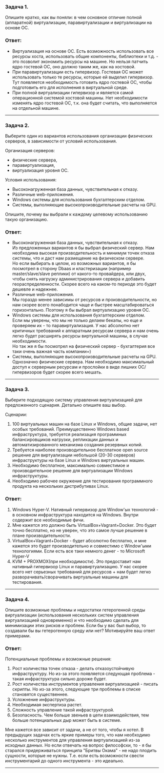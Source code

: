 ### Задача 1. 
Опишите кратко, как вы поняли: в чем основное отличие полной (аппаратной) виртуализации, паравиртуализации и виртуализации на основе ОС.
### Ответ:

- Виртуализация на основе ОС. Есть возможность использовать все ресурсы хоста, использовать общие компоненты, библиотеки и т.д. - это позволит экономить ресурсы на машине. Но нельзя патчить ядро гостевой ОС, оно должно таким же, как на хостовой. 
- При паравиртуализации есть гипервизор. Гостевая ОС может использовать только те ресурсы, которые ей выделил гипервизор. Тут появляется необходимость готовить ядро гостевой ОС, чтобы подготовить его для исполнения в виртуальной среде.
- При полной виртуализации гипервизор и является самой операционной системой хостовой машины. Нет необходимости изменять ядро гостевой ОС, т.к. она будет считать, что выполняется на отдельной машине. 
---

### Задача 2. 
Выберите один из вариантов использования организации физических серверов, в зависимости от условий использования.   

Организация серверов:
- физические сервера, 
- паравиртуализация, 
- виртуализация уровня ОС. 

Условия использования:
- Высоконагруженная база данных, чувствительная к отказу. 
- Различные web-приложения. 
- Windows системы для использования бухгалтерским отделом. 
- Системы, выполняющие высокопроизводительные расчеты на GPU. 

Опишите, почему вы выбрали к каждому целевому использованию такую организацию.
### Ответ:
- Высоконагруженная база данных, чувствительная к отказу.   
Из предложенных вариантов я бы выбрал физический сервер. Нам необходима высокая производительность и минимум точек отказа системы, что и даст нам размещение на физическом сервере.   
Но если выбирать в целом, из возможных вариантов, я бы посмотрел в сторону Dbaas и кластеризации (например master/slave/slave реплики) от какого-то провайдера, или двух, чтобы снять нагрузку администрирования сервера и добавить геораспределенности. Скорее всего на каком-то периоде это будет дешевле и надежнее. 
- Различные web-приложения.   
Мы гораздо менее зависимы от ресурсов и производительности, но нам скорее всего понабодится чаще и быстрее масштабироваться горизонтально. Поэтому я бы выбрал виртуализацию уровня ОС. 
- Windows системы для использования бухгалтерским отделом.   
Если мы уверены, что мы не только делаем бекапы, но еще и проверяем их - то паравиртуализация. У нас абсолютно нет критичных требований к аппаратным ресурсам сервера и нам очень легко будет расширять ресурсы виртуальной машины, в случае необходимости.   
Но так же я бы посмотрел на физический сервер - бухгалтерия все таки очень важная часть компании=)
- Системы, выполняющие высокопроизводительные расчеты на GPU.   
Однозначно физические сервера. Нам необходимо максимальный доступ к серверным ресурсам и прослойки в виде лишних ОС/гипервизоров будет скорее всего мешать. 
---

### Задача 3. 
Выберите подходящую систему управления виртуализацией для предложенного сценария. Детально опишите ваш выбор.

Сценарии:

1. 100 виртуальных машин на базе Linux и Windows, общие задачи, нет особых требований. Преимущественно Windows based инфраструктура, требуется реализация программных балансировщиков нагрузки, репликации данных и автоматизированного механизма создания резервных копий. 
2. Требуется наиболее производительное бесплатное open source решение для виртуализации небольшой (20-30 серверов) инфраструктуры на базе Linux и Windows виртуальных машин.
3. Необходимо бесплатное, максимально совместимое и производительное решение для виртуализации Windows инфраструктуры. 
4. Необходимо рабочее окружение для тестирования программного продукта на нескольких дистрибутивах Linux.
### Ответ:  
1. Windows Hyper-V. Нативный гипервизор для Window'ых технологий - в основном инфраструктура находится на Windows. Внутри содержит все необходимые фичи. 
2. Мне кажется это должно быть VirtualBox+Vagrant+Docker. Это будет точно бесплатно, но не уверен, что это самое лучше решение в плане производительности. 
3. VirtualBox+Vagrant+Docker - будет абсолютно бесплатно, и мне кажется это будет производительно и совместимо с Window'ыми технологиями. Если есть все таки немного денег - то Microsoft Hyper-V
4. KVM + PROXMOX(при необходимости). Это предоставит нам нативный гипервизор Linux и паравиртуализацию. У нас скорее всего нет серьезных требований для ресурсов + нам будет легко разворачивать/сворачивать виртуальные машины для тестирования. 

---

### Задача 4. 
Опишите возможные проблемы и недостатки гетерогенной среды виртуализации (использования нескольких систем управления виртуализацией одновременно) и что необходимо сделать для минимизации этих рисков и проблем. Если бы у вас был выбор, то создавали бы вы гетерогенную среду или нет? Мотивируйте ваш ответ примерами.
### Ответ:
Потенциальные проблемы и возможные решения:
1. Рост количества точек отказа - делать отказоустойчивую инфраструктуру. Но из-за этого появляется следующая проблема - такая инфраструктура сильно дороже будет. 
2. Рост количества инструментов управления виртуализацией - писать скрипты. Но из-за этого, следующие три проблемы в списке становятся существеннее. 
3. Усложнение инфраструктуры.
4. Необходимая экспертиза растет. 
5. Сложность управление такой инфраструктурой.
6. Безопасность. Чем больше звеньев в цепи взаимодействия, тем больше потенциальных дыр может быть в системе. 

Мне кажется все зависит от задачи, а не от того, чтобы я хотел. 
В предыдущих задачах есть яркие примеры того, что нам необходимо несколько инструментов для управления виртуализацией из-за исходных данных. 
Но если отвечать на вопрос философски, то - я бы старался придерживаться принципа "Бритвы Окама" - не надо плодить сущности, которые не нужны. Т.е. если есть возможности свести инструментарий до одного инструмента - это идеально.

---

